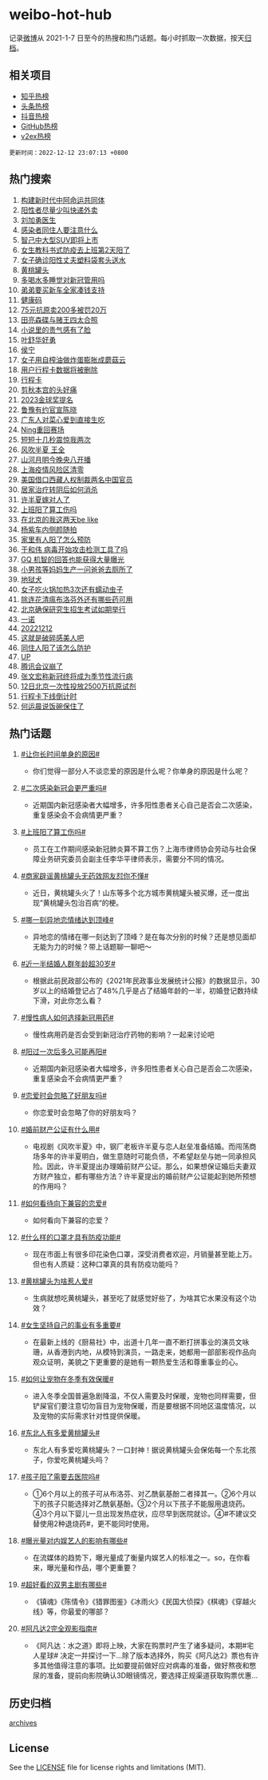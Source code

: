 # weibo-hot-hub

记录[微博](https://www.weibo.com)从 2021-1-7 日至今的热搜和热门话题。每小时抓取一次数据，按天[归档](archives)。

## 相关项目

- [知乎热榜](https://github.com/lonnyzhang423/zhihu-hot-hub)
- [头条热榜](https://github.com/lonnyzhang423/toutiao-hot-hub)
- [抖音热榜](https://github.com/lonnyzhang423/douyin-hot-hub)
- [GitHub热榜](https://github.com/lonnyzhang423/github-hot-hub)
- [v2ex热榜](https://github.com/lonnyzhang423/v2ex-hot-hub)


`更新时间：2022-12-12 23:07:13 +0800`

## 热门搜索

1. [构建新时代中阿命运共同体](https://m.weibo.cn/search?containerid=100103type%3D1%26t%3D10%26q%3D%23%E6%9E%84%E5%BB%BA%E6%96%B0%E6%97%B6%E4%BB%A3%E4%B8%AD%E9%98%BF%E5%91%BD%E8%BF%90%E5%85%B1%E5%90%8C%E4%BD%93%23&stream_entry_id=51&isnewpage=1&extparam=seat%3D1%26cate%3D10103%26pos%3D0%26dgr%3D0%26filter_type%3Drealtimehot%26c_type%3D51%26display_time%3D1670857631%26pre_seqid%3D16708576315100608105&luicode=10000011&lfid=106003type%253D25%2526t%253D3%2526disable_hot%253D1%2526filter_type%253Drealtimehot)
1. [阳性者尽量少叫快递外卖](https://m.weibo.cn/search?containerid=100103type%3D1%26t%3D10%26q%3D%23%E9%98%B3%E6%80%A7%E8%80%85%E5%B0%BD%E9%87%8F%E5%B0%91%E5%8F%AB%E5%BF%AB%E9%80%92%E5%A4%96%E5%8D%96%23&stream_entry_id=31&isnewpage=1&extparam=seat%3D1%26cate%3D5001%26dgr%3D0%26lcate%3D5001%26q%3D%2523%25E9%2598%25B3%25E6%2580%25A7%25E8%2580%2585%25E5%25B0%25BD%25E9%2587%258F%25E5%25B0%2591%25E5%258F%25AB%25E5%25BF%25AB%25E9%2580%2592%25E5%25A4%2596%25E5%258D%2596%2523%26realpos%3D1%26flag%3D1%26pos%3D0%26band_rank%3D1%26filter_type%3Drealtimehot%26c_type%3D31%26display_time%3D1670857631%26pre_seqid%3D16708576315100608105&luicode=10000011&lfid=106003type%253D25%2526t%253D3%2526disable_hot%253D1%2526filter_type%253Drealtimehot)
1. [刘加勇医生](https://m.weibo.cn/search?containerid=100103type%3D1%26t%3D10%26q%3D%23%E5%88%98%E5%8A%A0%E5%8B%87%E5%8C%BB%E7%94%9F%23&stream_entry_id=31&isnewpage=1&extparam=seat%3D1%26cate%3D5001%26dgr%3D0%26lcate%3D5001%26q%3D%2523%25E5%2588%2598%25E5%258A%25A0%25E5%258B%2587%25E5%258C%25BB%25E7%2594%259F%2523%26realpos%3D2%26flag%3D2%26pos%3D1%26band_rank%3D2%26filter_type%3Drealtimehot%26c_type%3D31%26display_time%3D1670857631%26pre_seqid%3D16708576315100608105&luicode=10000011&lfid=106003type%253D25%2526t%253D3%2526disable_hot%253D1%2526filter_type%253Drealtimehot)
1. [感染者同住人要注意什么](https://m.weibo.cn/search?containerid=100103type%3D1%26t%3D10%26q%3D%23%E6%84%9F%E6%9F%93%E8%80%85%E5%90%8C%E4%BD%8F%E4%BA%BA%E8%A6%81%E6%B3%A8%E6%84%8F%E4%BB%80%E4%B9%88%23&stream_entry_id=31&isnewpage=1&extparam=seat%3D1%26cate%3D5001%26dgr%3D0%26lcate%3D5001%26q%3D%2523%25E6%2584%259F%25E6%259F%2593%25E8%2580%2585%25E5%2590%258C%25E4%25BD%258F%25E4%25BA%25BA%25E8%25A6%2581%25E6%25B3%25A8%25E6%2584%258F%25E4%25BB%2580%25E4%25B9%2588%2523%26realpos%3D3%26flag%3D0%26pos%3D2%26band_rank%3D3%26filter_type%3Drealtimehot%26c_type%3D31%26display_time%3D1670857631%26pre_seqid%3D16708576315100608105&luicode=10000011&lfid=106003type%253D25%2526t%253D3%2526disable_hot%253D1%2526filter_type%253Drealtimehot)
1. [智己中大型SUV即将上市](https://m.weibo.cn/search?containerid=100103type%3D1%26t%3D10%26q%3D%23%E6%99%BA%E5%B7%B1%E4%B8%AD%E5%A4%A7%E5%9E%8BSUV%E5%8D%B3%E5%B0%86%E4%B8%8A%E5%B8%82%23&stream_entry_id=31&isnewpage=1&extparam=seat%3D1%26adid%3D174589%26cate%3D5001%26dgr%3D0%26lcate%3D5001%26topic_ad%3D1%26q%3D%2523%25E6%2599%25BA%25E5%25B7%25B1%25E4%25B8%25AD%25E5%25A4%25A7%25E5%259E%258BSUV%25E5%258D%25B3%25E5%25B0%2586%25E4%25B8%258A%25E5%25B8%2582%2523%26pos%3D3%26band_rank%3D4%26filter_type%3Drealtimehot%26c_type%3D31%26display_time%3D1670857631%26pre_seqid%3D16708576315100608105&luicode=10000011&lfid=106003type%253D25%2526t%253D3%2526disable_hot%253D1%2526filter_type%253Drealtimehot)
1. [女生教科书式防疫去上班第2天阳了](https://m.weibo.cn/search?containerid=100103type%3D1%26t%3D10%26q%3D%23%E5%A5%B3%E7%94%9F%E6%95%99%E7%A7%91%E4%B9%A6%E5%BC%8F%E9%98%B2%E7%96%AB%E5%8E%BB%E4%B8%8A%E7%8F%AD%E7%AC%AC2%E5%A4%A9%E9%98%B3%E4%BA%86%23&stream_entry_id=31&isnewpage=1&extparam=seat%3D1%26cate%3D5001%26dgr%3D0%26lcate%3D5001%26q%3D%2523%25E5%25A5%25B3%25E7%2594%259F%25E6%2595%2599%25E7%25A7%2591%25E4%25B9%25A6%25E5%25BC%258F%25E9%2598%25B2%25E7%2596%25AB%25E5%258E%25BB%25E4%25B8%258A%25E7%258F%25AD%25E7%25AC%25AC2%25E5%25A4%25A9%25E9%2598%25B3%25E4%25BA%2586%2523%26realpos%3D4%26flag%3D1%26pos%3D4%26band_rank%3D4%26filter_type%3Drealtimehot%26c_type%3D31%26display_time%3D1670857631%26pre_seqid%3D16708576315100608105&luicode=10000011&lfid=106003type%253D25%2526t%253D3%2526disable_hot%253D1%2526filter_type%253Drealtimehot)
1. [女子确诊阳性丈夫塑料袋套头送水](https://m.weibo.cn/search?containerid=100103type%3D1%26t%3D10%26q%3D%23%E5%A5%B3%E5%AD%90%E7%A1%AE%E8%AF%8A%E9%98%B3%E6%80%A7%E4%B8%88%E5%A4%AB%E5%A1%91%E6%96%99%E8%A2%8B%E5%A5%97%E5%A4%B4%E9%80%81%E6%B0%B4%23&stream_entry_id=31&isnewpage=1&extparam=seat%3D1%26cate%3D5001%26dgr%3D0%26lcate%3D5001%26q%3D%2523%25E5%25A5%25B3%25E5%25AD%2590%25E7%25A1%25AE%25E8%25AF%258A%25E9%2598%25B3%25E6%2580%25A7%25E4%25B8%2588%25E5%25A4%25AB%25E5%25A1%2591%25E6%2596%2599%25E8%25A2%258B%25E5%25A5%2597%25E5%25A4%25B4%25E9%2580%2581%25E6%25B0%25B4%2523%26realpos%3D5%26flag%3D2%26pos%3D5%26band_rank%3D5%26filter_type%3Drealtimehot%26c_type%3D31%26display_time%3D1670857631%26pre_seqid%3D16708576315100608105&luicode=10000011&lfid=106003type%253D25%2526t%253D3%2526disable_hot%253D1%2526filter_type%253Drealtimehot)
1. [黄桃罐头](https://m.weibo.cn/search?containerid=100103type%3D1%26t%3D10%26q%3D%E9%BB%84%E6%A1%83%E7%BD%90%E5%A4%B4&stream_entry_id=31&isnewpage=1&extparam=seat%3D1%26cate%3D5001%26dgr%3D0%26lcate%3D5001%26q%3D%25E9%25BB%2584%25E6%25A1%2583%25E7%25BD%2590%25E5%25A4%25B4%26realpos%3D6%26flag%3D16%26pos%3D6%26band_rank%3D6%26filter_type%3Drealtimehot%26c_type%3D31%26display_time%3D1670857631%26pre_seqid%3D16708576315100608105&luicode=10000011&lfid=106003type%253D25%2526t%253D3%2526disable_hot%253D1%2526filter_type%253Drealtimehot)
1. [多喝水多睡觉对新冠管用吗](https://m.weibo.cn/search?containerid=100103type%3D1%26t%3D10%26q%3D%23%E5%A4%9A%E5%96%9D%E6%B0%B4%E5%A4%9A%E7%9D%A1%E8%A7%89%E5%AF%B9%E6%96%B0%E5%86%A0%E7%AE%A1%E7%94%A8%E5%90%97%23&stream_entry_id=31&isnewpage=1&extparam=seat%3D1%26cate%3D5001%26dgr%3D0%26lcate%3D5001%26q%3D%2523%25E5%25A4%259A%25E5%2596%259D%25E6%25B0%25B4%25E5%25A4%259A%25E7%259D%25A1%25E8%25A7%2589%25E5%25AF%25B9%25E6%2596%25B0%25E5%2586%25A0%25E7%25AE%25A1%25E7%2594%25A8%25E5%2590%2597%2523%26realpos%3D7%26flag%3D0%26pos%3D7%26band_rank%3D7%26filter_type%3Drealtimehot%26c_type%3D31%26display_time%3D1670857631%26pre_seqid%3D16708576315100608105&luicode=10000011&lfid=106003type%253D25%2526t%253D3%2526disable_hot%253D1%2526filter_type%253Drealtimehot)
1. [弟弟要买新车全家凑钱支持](https://m.weibo.cn/search?containerid=100103type%3D1%26t%3D10%26q%3D%23%E5%BC%9F%E5%BC%9F%E8%A6%81%E4%B9%B0%E6%96%B0%E8%BD%A6%E5%85%A8%E5%AE%B6%E5%87%91%E9%92%B1%E6%94%AF%E6%8C%81%23&stream_entry_id=31&isnewpage=1&extparam=seat%3D1%26cate%3D5001%26dgr%3D0%26lcate%3D5001%26q%3D%2523%25E5%25BC%259F%25E5%25BC%259F%25E8%25A6%2581%25E4%25B9%25B0%25E6%2596%25B0%25E8%25BD%25A6%25E5%2585%25A8%25E5%25AE%25B6%25E5%2587%2591%25E9%2592%25B1%25E6%2594%25AF%25E6%258C%2581%2523%26realpos%3D8%26flag%3D1%26pos%3D8%26band_rank%3D8%26filter_type%3Drealtimehot%26c_type%3D31%26display_time%3D1670857631%26pre_seqid%3D16708576315100608105&luicode=10000011&lfid=106003type%253D25%2526t%253D3%2526disable_hot%253D1%2526filter_type%253Drealtimehot)
1. [健康码](https://m.weibo.cn/search?containerid=100103type%3D1%26t%3D10%26q%3D%E5%81%A5%E5%BA%B7%E7%A0%81&stream_entry_id=31&isnewpage=1&extparam=seat%3D1%26cate%3D5001%26dgr%3D0%26lcate%3D5001%26q%3D%25E5%2581%25A5%25E5%25BA%25B7%25E7%25A0%2581%26realpos%3D9%26flag%3D0%26pos%3D9%26band_rank%3D9%26filter_type%3Drealtimehot%26c_type%3D31%26display_time%3D1670857631%26pre_seqid%3D16708576315100608105&luicode=10000011&lfid=106003type%253D25%2526t%253D3%2526disable_hot%253D1%2526filter_type%253Drealtimehot)
1. [75元抗原卖200多被罚20万](https://m.weibo.cn/search?containerid=100103type%3D1%26t%3D10%26q%3D%2375%E5%85%83%E6%8A%97%E5%8E%9F%E5%8D%96200%E5%A4%9A%E8%A2%AB%E7%BD%9A20%E4%B8%87%23&stream_entry_id=31&isnewpage=1&extparam=seat%3D1%26cate%3D5001%26dgr%3D0%26lcate%3D5001%26q%3D%252375%25E5%2585%2583%25E6%258A%2597%25E5%258E%259F%25E5%258D%2596200%25E5%25A4%259A%25E8%25A2%25AB%25E7%25BD%259A20%25E4%25B8%2587%2523%26realpos%3D10%26flag%3D0%26pos%3D10%26band_rank%3D10%26filter_type%3Drealtimehot%26c_type%3D31%26display_time%3D1670857631%26pre_seqid%3D16708576315100608105&luicode=10000011&lfid=106003type%253D25%2526t%253D3%2526disable_hot%253D1%2526filter_type%253Drealtimehot)
1. [田亮森碟与赌王四太合照](https://m.weibo.cn/search?containerid=100103type%3D1%26t%3D10%26q%3D%23%E7%94%B0%E4%BA%AE%E6%A3%AE%E7%A2%9F%E4%B8%8E%E8%B5%8C%E7%8E%8B%E5%9B%9B%E5%A4%AA%E5%90%88%E7%85%A7%23&stream_entry_id=31&isnewpage=1&extparam=seat%3D1%26cate%3D5001%26dgr%3D0%26lcate%3D5001%26q%3D%2523%25E7%2594%25B0%25E4%25BA%25AE%25E6%25A3%25AE%25E7%25A2%259F%25E4%25B8%258E%25E8%25B5%258C%25E7%258E%258B%25E5%259B%259B%25E5%25A4%25AA%25E5%2590%2588%25E7%2585%25A7%2523%26realpos%3D11%26flag%3D2%26pos%3D11%26band_rank%3D11%26filter_type%3Drealtimehot%26c_type%3D31%26display_time%3D1670857631%26pre_seqid%3D16708576315100608105&luicode=10000011&lfid=106003type%253D25%2526t%253D3%2526disable_hot%253D1%2526filter_type%253Drealtimehot)
1. [小说里的贵气感有了脸](https://m.weibo.cn/search?containerid=100103type%3D1%26t%3D10%26q%3D%23%E5%B0%8F%E8%AF%B4%E9%87%8C%E7%9A%84%E8%B4%B5%E6%B0%94%E6%84%9F%E6%9C%89%E4%BA%86%E8%84%B8%23&stream_entry_id=31&isnewpage=1&extparam=seat%3D1%26cate%3D5001%26dgr%3D0%26lcate%3D5001%26q%3D%2523%25E5%25B0%258F%25E8%25AF%25B4%25E9%2587%258C%25E7%259A%2584%25E8%25B4%25B5%25E6%25B0%2594%25E6%2584%259F%25E6%259C%2589%25E4%25BA%2586%25E8%2584%25B8%2523%26realpos%3D12%26flag%3D0%26pos%3D12%26band_rank%3D12%26filter_type%3Drealtimehot%26c_type%3D31%26display_time%3D1670857631%26pre_seqid%3D16708576315100608105&luicode=10000011&lfid=106003type%253D25%2526t%253D3%2526disable_hot%253D1%2526filter_type%253Drealtimehot)
1. [叶舒华好勇](https://m.weibo.cn/search?containerid=100103type%3D1%26t%3D10%26q%3D%23%E5%8F%B6%E8%88%92%E5%8D%8E%E5%A5%BD%E5%8B%87%23&stream_entry_id=31&isnewpage=1&extparam=seat%3D1%26cate%3D5001%26dgr%3D0%26lcate%3D5001%26q%3D%2523%25E5%258F%25B6%25E8%2588%2592%25E5%258D%258E%25E5%25A5%25BD%25E5%258B%2587%2523%26realpos%3D13%26flag%3D0%26pos%3D13%26band_rank%3D13%26filter_type%3Drealtimehot%26c_type%3D31%26display_time%3D1670857631%26pre_seqid%3D16708576315100608105&luicode=10000011&lfid=106003type%253D25%2526t%253D3%2526disable_hot%253D1%2526filter_type%253Drealtimehot)
1. [侯宁](https://m.weibo.cn/search?containerid=100103type%3D1%26t%3D10%26q%3D%E4%BE%AF%E5%AE%81&stream_entry_id=31&isnewpage=1&extparam=seat%3D1%26cate%3D5001%26dgr%3D0%26lcate%3D5001%26q%3D%25E4%25BE%25AF%25E5%25AE%2581%26realpos%3D14%26flag%3D0%26pos%3D14%26band_rank%3D14%26filter_type%3Drealtimehot%26c_type%3D31%26display_time%3D1670857631%26pre_seqid%3D16708576315100608105&luicode=10000011&lfid=106003type%253D25%2526t%253D3%2526disable_hot%253D1%2526filter_type%253Drealtimehot)
1. [女子用自榨油做炸蛋膨胀成蘑菇云](https://m.weibo.cn/search?containerid=100103type%3D1%26t%3D10%26q%3D%23%E5%A5%B3%E5%AD%90%E7%94%A8%E8%87%AA%E6%A6%A8%E6%B2%B9%E5%81%9A%E7%82%B8%E8%9B%8B%E8%86%A8%E8%83%80%E6%88%90%E8%98%91%E8%8F%87%E4%BA%91%23&stream_entry_id=31&isnewpage=1&extparam=seat%3D1%26cate%3D5001%26dgr%3D0%26lcate%3D5001%26q%3D%2523%25E5%25A5%25B3%25E5%25AD%2590%25E7%2594%25A8%25E8%2587%25AA%25E6%25A6%25A8%25E6%25B2%25B9%25E5%2581%259A%25E7%2582%25B8%25E8%259B%258B%25E8%2586%25A8%25E8%2583%2580%25E6%2588%2590%25E8%2598%2591%25E8%258F%2587%25E4%25BA%2591%2523%26realpos%3D15%26flag%3D1%26pos%3D15%26band_rank%3D15%26filter_type%3Drealtimehot%26c_type%3D31%26display_time%3D1670857631%26pre_seqid%3D16708576315100608105&luicode=10000011&lfid=106003type%253D25%2526t%253D3%2526disable_hot%253D1%2526filter_type%253Drealtimehot)
1. [用户行程卡数据将被删除](https://m.weibo.cn/search?containerid=100103type%3D1%26t%3D10%26q%3D%23%E7%94%A8%E6%88%B7%E8%A1%8C%E7%A8%8B%E5%8D%A1%E6%95%B0%E6%8D%AE%E5%B0%86%E8%A2%AB%E5%88%A0%E9%99%A4%23&stream_entry_id=31&isnewpage=1&extparam=seat%3D1%26cate%3D5001%26dgr%3D0%26lcate%3D5001%26q%3D%2523%25E7%2594%25A8%25E6%2588%25B7%25E8%25A1%258C%25E7%25A8%258B%25E5%258D%25A1%25E6%2595%25B0%25E6%258D%25AE%25E5%25B0%2586%25E8%25A2%25AB%25E5%2588%25A0%25E9%2599%25A4%2523%26realpos%3D16%26flag%3D1%26pos%3D16%26band_rank%3D16%26filter_type%3Drealtimehot%26c_type%3D31%26display_time%3D1670857631%26pre_seqid%3D16708576315100608105&luicode=10000011&lfid=106003type%253D25%2526t%253D3%2526disable_hot%253D1%2526filter_type%253Drealtimehot)
1. [行程卡](https://m.weibo.cn/search?containerid=100103type%3D1%26t%3D10%26q%3D%23%E8%A1%8C%E7%A8%8B%E5%8D%A1%23&stream_entry_id=31&isnewpage=1&extparam=seat%3D1%26cate%3D5001%26dgr%3D0%26lcate%3D5001%26q%3D%2523%25E8%25A1%258C%25E7%25A8%258B%25E5%258D%25A1%2523%26realpos%3D17%26flag%3D1%26pos%3D17%26band_rank%3D17%26filter_type%3Drealtimehot%26c_type%3D31%26display_time%3D1670857631%26pre_seqid%3D16708576315100608105&luicode=10000011&lfid=106003type%253D25%2526t%253D3%2526disable_hot%253D1%2526filter_type%253Drealtimehot)
1. [剪秋本宫的头好痛](https://m.weibo.cn/search?containerid=100103type%3D1%26t%3D10%26q%3D%E5%89%AA%E7%A7%8B%E6%9C%AC%E5%AE%AB%E7%9A%84%E5%A4%B4%E5%A5%BD%E7%97%9B&stream_entry_id=31&isnewpage=1&extparam=seat%3D1%26cate%3D5001%26dgr%3D0%26lcate%3D5001%26q%3D%25E5%2589%25AA%25E7%25A7%258B%25E6%259C%25AC%25E5%25AE%25AB%25E7%259A%2584%25E5%25A4%25B4%25E5%25A5%25BD%25E7%2597%259B%26realpos%3D18%26flag%3D0%26pos%3D18%26band_rank%3D18%26filter_type%3Drealtimehot%26c_type%3D31%26display_time%3D1670857631%26pre_seqid%3D16708576315100608105&luicode=10000011&lfid=106003type%253D25%2526t%253D3%2526disable_hot%253D1%2526filter_type%253Drealtimehot)
1. [2023金球奖提名](https://m.weibo.cn/search?containerid=100103type%3D1%26t%3D10%26q%3D%232023%E9%87%91%E7%90%83%E5%A5%96%E6%8F%90%E5%90%8D%23&stream_entry_id=31&isnewpage=1&extparam=seat%3D1%26cate%3D5001%26dgr%3D0%26lcate%3D5001%26q%3D%25232023%25E9%2587%2591%25E7%2590%2583%25E5%25A5%2596%25E6%258F%2590%25E5%2590%258D%2523%26realpos%3D19%26flag%3D1%26pos%3D19%26band_rank%3D19%26filter_type%3Drealtimehot%26c_type%3D31%26display_time%3D1670857631%26pre_seqid%3D16708576315100608105&luicode=10000011&lfid=106003type%253D25%2526t%253D3%2526disable_hot%253D1%2526filter_type%253Drealtimehot)
1. [鲁豫有约官宣陈晓](https://m.weibo.cn/search?containerid=100103type%3D1%26t%3D10%26q%3D%23%E9%B2%81%E8%B1%AB%E6%9C%89%E7%BA%A6%E5%AE%98%E5%AE%A3%E9%99%88%E6%99%93%23&stream_entry_id=31&isnewpage=1&extparam=seat%3D1%26cate%3D5001%26dgr%3D0%26lcate%3D5001%26q%3D%2523%25E9%25B2%2581%25E8%25B1%25AB%25E6%259C%2589%25E7%25BA%25A6%25E5%25AE%2598%25E5%25AE%25A3%25E9%2599%2588%25E6%2599%2593%2523%26realpos%3D20%26flag%3D1%26pos%3D20%26band_rank%3D20%26filter_type%3Drealtimehot%26c_type%3D31%26display_time%3D1670857631%26pre_seqid%3D16708576315100608105&luicode=10000011&lfid=106003type%253D25%2526t%253D3%2526disable_hot%253D1%2526filter_type%253Drealtimehot)
1. [广东人对菜心爱到直接生吃](https://m.weibo.cn/search?containerid=100103type%3D1%26t%3D10%26q%3D%23%E5%B9%BF%E4%B8%9C%E4%BA%BA%E5%AF%B9%E8%8F%9C%E5%BF%83%E7%88%B1%E5%88%B0%E7%9B%B4%E6%8E%A5%E7%94%9F%E5%90%83%23&stream_entry_id=31&isnewpage=1&extparam=seat%3D1%26cate%3D5001%26dgr%3D0%26lcate%3D5001%26q%3D%2523%25E5%25B9%25BF%25E4%25B8%259C%25E4%25BA%25BA%25E5%25AF%25B9%25E8%258F%259C%25E5%25BF%2583%25E7%2588%25B1%25E5%2588%25B0%25E7%259B%25B4%25E6%258E%25A5%25E7%2594%259F%25E5%2590%2583%2523%26realpos%3D21%26flag%3D1%26pos%3D21%26band_rank%3D21%26filter_type%3Drealtimehot%26c_type%3D31%26display_time%3D1670857631%26pre_seqid%3D16708576315100608105&luicode=10000011&lfid=106003type%253D25%2526t%253D3%2526disable_hot%253D1%2526filter_type%253Drealtimehot)
1. [Ning重回赛场](https://m.weibo.cn/search?containerid=100103type%3D1%26t%3D10%26q%3D%23Ning%E9%87%8D%E5%9B%9E%E8%B5%9B%E5%9C%BA%23&stream_entry_id=31&isnewpage=1&extparam=seat%3D1%26cate%3D5001%26dgr%3D0%26lcate%3D5001%26q%3D%2523Ning%25E9%2587%258D%25E5%259B%259E%25E8%25B5%259B%25E5%259C%25BA%2523%26realpos%3D22%26flag%3D0%26pos%3D22%26band_rank%3D22%26filter_type%3Drealtimehot%26c_type%3D31%26display_time%3D1670857631%26pre_seqid%3D16708576315100608105&luicode=10000011&lfid=106003type%253D25%2526t%253D3%2526disable_hot%253D1%2526filter_type%253Drealtimehot)
1. [短短十几秒震惊我两次](https://m.weibo.cn/search?containerid=100103type%3D1%26t%3D10%26q%3D%23%E7%9F%AD%E7%9F%AD%E5%8D%81%E5%87%A0%E7%A7%92%E9%9C%87%E6%83%8A%E6%88%91%E4%B8%A4%E6%AC%A1%23&stream_entry_id=31&isnewpage=1&extparam=seat%3D1%26cate%3D5001%26dgr%3D0%26lcate%3D5001%26q%3D%2523%25E7%259F%25AD%25E7%259F%25AD%25E5%258D%2581%25E5%2587%25A0%25E7%25A7%2592%25E9%259C%2587%25E6%2583%258A%25E6%2588%2591%25E4%25B8%25A4%25E6%25AC%25A1%2523%26realpos%3D23%26flag%3D1%26pos%3D23%26band_rank%3D23%26filter_type%3Drealtimehot%26c_type%3D31%26display_time%3D1670857631%26pre_seqid%3D16708576315100608105&luicode=10000011&lfid=106003type%253D25%2526t%253D3%2526disable_hot%253D1%2526filter_type%253Drealtimehot)
1. [风吹半夏 王全](https://m.weibo.cn/search?containerid=100103type%3D1%26t%3D10%26q%3D%E9%A3%8E%E5%90%B9%E5%8D%8A%E5%A4%8F+%E7%8E%8B%E5%85%A8&stream_entry_id=31&isnewpage=1&extparam=seat%3D1%26cate%3D5001%26dgr%3D0%26lcate%3D5001%26q%3D%25E9%25A3%258E%25E5%2590%25B9%25E5%258D%258A%25E5%25A4%258F%2520%25E7%258E%258B%25E5%2585%25A8%26realpos%3D24%26flag%3D1%26pos%3D24%26band_rank%3D24%26filter_type%3Drealtimehot%26c_type%3D31%26display_time%3D1670857631%26pre_seqid%3D16708576315100608105&luicode=10000011&lfid=106003type%253D25%2526t%253D3%2526disable_hot%253D1%2526filter_type%253Drealtimehot)
1. [山河月明今晚央八开播](https://m.weibo.cn/search?containerid=100103type%3D1%26t%3D10%26q%3D%23%E5%B1%B1%E6%B2%B3%E6%9C%88%E6%98%8E%E4%BB%8A%E6%99%9A%E5%A4%AE%E5%85%AB%E5%BC%80%E6%92%AD%23&stream_entry_id=31&isnewpage=1&extparam=seat%3D1%26cate%3D5001%26dgr%3D0%26lcate%3D5001%26q%3D%2523%25E5%25B1%25B1%25E6%25B2%25B3%25E6%259C%2588%25E6%2598%258E%25E4%25BB%258A%25E6%2599%259A%25E5%25A4%25AE%25E5%2585%25AB%25E5%25BC%2580%25E6%2592%25AD%2523%26realpos%3D25%26flag%3D1%26pos%3D25%26band_rank%3D25%26filter_type%3Drealtimehot%26c_type%3D31%26display_time%3D1670857631%26pre_seqid%3D16708576315100608105&luicode=10000011&lfid=106003type%253D25%2526t%253D3%2526disable_hot%253D1%2526filter_type%253Drealtimehot)
1. [上海疫情风险区清零](https://m.weibo.cn/search?containerid=100103type%3D1%26t%3D10%26q%3D%23%E4%B8%8A%E6%B5%B7%E7%96%AB%E6%83%85%E9%A3%8E%E9%99%A9%E5%8C%BA%E6%B8%85%E9%9B%B6%23&stream_entry_id=31&isnewpage=1&extparam=seat%3D1%26cate%3D5001%26dgr%3D0%26lcate%3D5001%26q%3D%2523%25E4%25B8%258A%25E6%25B5%25B7%25E7%2596%25AB%25E6%2583%2585%25E9%25A3%258E%25E9%2599%25A9%25E5%258C%25BA%25E6%25B8%2585%25E9%259B%25B6%2523%26realpos%3D26%26flag%3D0%26pos%3D26%26band_rank%3D26%26filter_type%3Drealtimehot%26c_type%3D31%26display_time%3D1670857631%26pre_seqid%3D16708576315100608105&luicode=10000011&lfid=106003type%253D25%2526t%253D3%2526disable_hot%253D1%2526filter_type%253Drealtimehot)
1. [美国借口西藏人权制裁两名中国官员](https://m.weibo.cn/search?containerid=100103type%3D1%26t%3D10%26q%3D%23%E7%BE%8E%E5%9B%BD%E5%80%9F%E5%8F%A3%E8%A5%BF%E8%97%8F%E4%BA%BA%E6%9D%83%E5%88%B6%E8%A3%81%E4%B8%A4%E5%90%8D%E4%B8%AD%E5%9B%BD%E5%AE%98%E5%91%98%23&stream_entry_id=31&isnewpage=1&extparam=seat%3D1%26cate%3D5001%26dgr%3D0%26lcate%3D5001%26q%3D%2523%25E7%25BE%258E%25E5%259B%25BD%25E5%2580%259F%25E5%258F%25A3%25E8%25A5%25BF%25E8%2597%258F%25E4%25BA%25BA%25E6%259D%2583%25E5%2588%25B6%25E8%25A3%2581%25E4%25B8%25A4%25E5%2590%258D%25E4%25B8%25AD%25E5%259B%25BD%25E5%25AE%2598%25E5%2591%2598%2523%26realpos%3D27%26flag%3D0%26pos%3D27%26band_rank%3D27%26filter_type%3Drealtimehot%26c_type%3D31%26display_time%3D1670857631%26pre_seqid%3D16708576315100608105&luicode=10000011&lfid=106003type%253D25%2526t%253D3%2526disable_hot%253D1%2526filter_type%253Drealtimehot)
1. [居家治疗转阴后如何消杀](https://m.weibo.cn/search?containerid=100103type%3D1%26t%3D10%26q%3D%23%E5%B1%85%E5%AE%B6%E6%B2%BB%E7%96%97%E8%BD%AC%E9%98%B4%E5%90%8E%E5%A6%82%E4%BD%95%E6%B6%88%E6%9D%80%23&stream_entry_id=31&isnewpage=1&extparam=seat%3D1%26cate%3D5001%26dgr%3D0%26lcate%3D5001%26q%3D%2523%25E5%25B1%2585%25E5%25AE%25B6%25E6%25B2%25BB%25E7%2596%2597%25E8%25BD%25AC%25E9%2598%25B4%25E5%2590%258E%25E5%25A6%2582%25E4%25BD%2595%25E6%25B6%2588%25E6%259D%2580%2523%26realpos%3D28%26flag%3D0%26pos%3D28%26band_rank%3D28%26filter_type%3Drealtimehot%26c_type%3D31%26display_time%3D1670857631%26pre_seqid%3D16708576315100608105&luicode=10000011&lfid=106003type%253D25%2526t%253D3%2526disable_hot%253D1%2526filter_type%253Drealtimehot)
1. [许半夏嫁对人了](https://m.weibo.cn/search?containerid=100103type%3D1%26t%3D10%26q%3D%23%E8%AE%B8%E5%8D%8A%E5%A4%8F%E5%AB%81%E5%AF%B9%E4%BA%BA%E4%BA%86%23&stream_entry_id=31&isnewpage=1&extparam=seat%3D1%26cate%3D5001%26dgr%3D0%26lcate%3D5001%26q%3D%2523%25E8%25AE%25B8%25E5%258D%258A%25E5%25A4%258F%25E5%25AB%2581%25E5%25AF%25B9%25E4%25BA%25BA%25E4%25BA%2586%2523%26realpos%3D29%26flag%3D0%26pos%3D29%26band_rank%3D29%26filter_type%3Drealtimehot%26c_type%3D31%26display_time%3D1670857631%26pre_seqid%3D16708576315100608105&luicode=10000011&lfid=106003type%253D25%2526t%253D3%2526disable_hot%253D1%2526filter_type%253Drealtimehot)
1. [上班阳了算工伤吗](https://m.weibo.cn/search?containerid=100103type%3D1%26t%3D10%26q%3D%23%E4%B8%8A%E7%8F%AD%E9%98%B3%E4%BA%86%E7%AE%97%E5%B7%A5%E4%BC%A4%E5%90%97%23&stream_entry_id=31&isnewpage=1&extparam=seat%3D1%26cate%3D5001%26dgr%3D0%26lcate%3D5001%26q%3D%2523%25E4%25B8%258A%25E7%258F%25AD%25E9%2598%25B3%25E4%25BA%2586%25E7%25AE%2597%25E5%25B7%25A5%25E4%25BC%25A4%25E5%2590%2597%2523%26realpos%3D30%26flag%3D0%26pos%3D30%26band_rank%3D30%26filter_type%3Drealtimehot%26c_type%3D31%26display_time%3D1670857631%26pre_seqid%3D16708576315100608105&luicode=10000011&lfid=106003type%253D25%2526t%253D3%2526disable_hot%253D1%2526filter_type%253Drealtimehot)
1. [在北京的我这两天be like](https://m.weibo.cn/search?containerid=100103type%3D1%26t%3D10%26q%3D%E5%9C%A8%E5%8C%97%E4%BA%AC%E7%9A%84%E6%88%91%E8%BF%99%E4%B8%A4%E5%A4%A9be+like&stream_entry_id=31&isnewpage=1&extparam=seat%3D1%26cate%3D5001%26dgr%3D0%26lcate%3D5001%26q%3D%25E5%259C%25A8%25E5%258C%2597%25E4%25BA%25AC%25E7%259A%2584%25E6%2588%2591%25E8%25BF%2599%25E4%25B8%25A4%25E5%25A4%25A9be%2520like%26realpos%3D31%26flag%3D1%26pos%3D31%26band_rank%3D31%26filter_type%3Drealtimehot%26c_type%3D31%26display_time%3D1670857631%26pre_seqid%3D16708576315100608105&luicode=10000011&lfid=106003type%253D25%2526t%253D3%2526disable_hot%253D1%2526filter_type%253Drealtimehot)
1. [杨紫车内侧颜随拍](https://m.weibo.cn/search?containerid=100103type%3D1%26t%3D10%26q%3D%23%E6%9D%A8%E7%B4%AB%E8%BD%A6%E5%86%85%E4%BE%A7%E9%A2%9C%E9%9A%8F%E6%8B%8D%23&stream_entry_id=31&isnewpage=1&extparam=seat%3D1%26cate%3D5001%26dgr%3D0%26lcate%3D5001%26q%3D%2523%25E6%259D%25A8%25E7%25B4%25AB%25E8%25BD%25A6%25E5%2586%2585%25E4%25BE%25A7%25E9%25A2%259C%25E9%259A%258F%25E6%258B%258D%2523%26realpos%3D32%26flag%3D0%26pos%3D32%26band_rank%3D32%26filter_type%3Drealtimehot%26c_type%3D31%26display_time%3D1670857631%26pre_seqid%3D16708576315100608105&luicode=10000011&lfid=106003type%253D25%2526t%253D3%2526disable_hot%253D1%2526filter_type%253Drealtimehot)
1. [家里有人阳了怎么预防](https://m.weibo.cn/search?containerid=100103type%3D1%26t%3D10%26q%3D%23%E5%AE%B6%E9%87%8C%E6%9C%89%E4%BA%BA%E9%98%B3%E4%BA%86%E6%80%8E%E4%B9%88%E9%A2%84%E9%98%B2%23&stream_entry_id=31&isnewpage=1&extparam=seat%3D1%26cate%3D5001%26dgr%3D0%26lcate%3D5001%26q%3D%2523%25E5%25AE%25B6%25E9%2587%258C%25E6%259C%2589%25E4%25BA%25BA%25E9%2598%25B3%25E4%25BA%2586%25E6%2580%258E%25E4%25B9%2588%25E9%25A2%2584%25E9%2598%25B2%2523%26realpos%3D33%26flag%3D0%26pos%3D33%26band_rank%3D33%26filter_type%3Drealtimehot%26c_type%3D31%26display_time%3D1670857631%26pre_seqid%3D16708576315100608105&luicode=10000011&lfid=106003type%253D25%2526t%253D3%2526disable_hot%253D1%2526filter_type%253Drealtimehot)
1. [于和伟 病毒开始攻击检测工具了吗](https://m.weibo.cn/search?containerid=100103type%3D1%26t%3D10%26q%3D%E4%BA%8E%E5%92%8C%E4%BC%9F+%E7%97%85%E6%AF%92%E5%BC%80%E5%A7%8B%E6%94%BB%E5%87%BB%E6%A3%80%E6%B5%8B%E5%B7%A5%E5%85%B7%E4%BA%86%E5%90%97&stream_entry_id=31&isnewpage=1&extparam=seat%3D1%26cate%3D5001%26dgr%3D0%26lcate%3D5001%26q%3D%25E4%25BA%258E%25E5%2592%258C%25E4%25BC%259F%2520%25E7%2597%2585%25E6%25AF%2592%25E5%25BC%2580%25E5%25A7%258B%25E6%2594%25BB%25E5%2587%25BB%25E6%25A3%2580%25E6%25B5%258B%25E5%25B7%25A5%25E5%2585%25B7%25E4%25BA%2586%25E5%2590%2597%26realpos%3D34%26flag%3D0%26pos%3D34%26band_rank%3D34%26filter_type%3Drealtimehot%26c_type%3D31%26display_time%3D1670857631%26pre_seqid%3D16708576315100608105&luicode=10000011&lfid=106003type%253D25%2526t%253D3%2526disable_hot%253D1%2526filter_type%253Drealtimehot)
1. [GQ 机智的回答也能获得大量曝光](https://m.weibo.cn/search?containerid=100103type%3D1%26t%3D10%26q%3DGQ+%E6%9C%BA%E6%99%BA%E7%9A%84%E5%9B%9E%E7%AD%94%E4%B9%9F%E8%83%BD%E8%8E%B7%E5%BE%97%E5%A4%A7%E9%87%8F%E6%9B%9D%E5%85%89&stream_entry_id=31&isnewpage=1&extparam=seat%3D1%26cate%3D5001%26dgr%3D0%26lcate%3D5001%26q%3DGQ%2520%25E6%259C%25BA%25E6%2599%25BA%25E7%259A%2584%25E5%259B%259E%25E7%25AD%2594%25E4%25B9%259F%25E8%2583%25BD%25E8%258E%25B7%25E5%25BE%2597%25E5%25A4%25A7%25E9%2587%258F%25E6%259B%259D%25E5%2585%2589%26realpos%3D35%26flag%3D0%26pos%3D35%26band_rank%3D35%26filter_type%3Drealtimehot%26c_type%3D31%26display_time%3D1670857631%26pre_seqid%3D16708576315100608105&luicode=10000011&lfid=106003type%253D25%2526t%253D3%2526disable_hot%253D1%2526filter_type%253Drealtimehot)
1. [小男孩等妈妈生产一问爸爸去厕所了](https://m.weibo.cn/search?containerid=100103type%3D1%26t%3D10%26q%3D%23%E5%B0%8F%E7%94%B7%E5%AD%A9%E7%AD%89%E5%A6%88%E5%A6%88%E7%94%9F%E4%BA%A7%E4%B8%80%E9%97%AE%E7%88%B8%E7%88%B8%E5%8E%BB%E5%8E%95%E6%89%80%E4%BA%86%23&stream_entry_id=31&isnewpage=1&extparam=seat%3D1%26cate%3D5001%26dgr%3D0%26lcate%3D5001%26q%3D%2523%25E5%25B0%258F%25E7%2594%25B7%25E5%25AD%25A9%25E7%25AD%2589%25E5%25A6%2588%25E5%25A6%2588%25E7%2594%259F%25E4%25BA%25A7%25E4%25B8%2580%25E9%2597%25AE%25E7%2588%25B8%25E7%2588%25B8%25E5%258E%25BB%25E5%258E%2595%25E6%2589%2580%25E4%25BA%2586%2523%26realpos%3D36%26flag%3D0%26pos%3D36%26band_rank%3D36%26filter_type%3Drealtimehot%26c_type%3D31%26display_time%3D1670857631%26pre_seqid%3D16708576315100608105&luicode=10000011&lfid=106003type%253D25%2526t%253D3%2526disable_hot%253D1%2526filter_type%253Drealtimehot)
1. [地狱犬](https://m.weibo.cn/search?containerid=100103type%3D1%26t%3D10%26q%3D%23%E5%9C%B0%E7%8B%B1%E7%8A%AC%23&stream_entry_id=31&isnewpage=1&extparam=seat%3D1%26cate%3D5001%26dgr%3D0%26lcate%3D5001%26q%3D%2523%25E5%259C%25B0%25E7%258B%25B1%25E7%258A%25AC%2523%26realpos%3D37%26flag%3D0%26pos%3D37%26band_rank%3D37%26filter_type%3Drealtimehot%26c_type%3D31%26display_time%3D1670857631%26pre_seqid%3D16708576315100608105&luicode=10000011&lfid=106003type%253D25%2526t%253D3%2526disable_hot%253D1%2526filter_type%253Drealtimehot)
1. [女子吃火锅加热3次还有蠕动虫子](https://m.weibo.cn/search?containerid=100103type%3D1%26t%3D10%26q%3D%23%E5%A5%B3%E5%AD%90%E5%90%83%E7%81%AB%E9%94%85%E5%8A%A0%E7%83%AD3%E6%AC%A1%E8%BF%98%E6%9C%89%E8%A0%95%E5%8A%A8%E8%99%AB%E5%AD%90%23&stream_entry_id=31&isnewpage=1&extparam=seat%3D1%26cate%3D5001%26dgr%3D0%26lcate%3D5001%26q%3D%2523%25E5%25A5%25B3%25E5%25AD%2590%25E5%2590%2583%25E7%2581%25AB%25E9%2594%2585%25E5%258A%25A0%25E7%2583%25AD3%25E6%25AC%25A1%25E8%25BF%2598%25E6%259C%2589%25E8%25A0%2595%25E5%258A%25A8%25E8%2599%25AB%25E5%25AD%2590%2523%26realpos%3D38%26flag%3D1%26pos%3D38%26band_rank%3D38%26filter_type%3Drealtimehot%26c_type%3D31%26display_time%3D1670857631%26pre_seqid%3D16708576315100608105&luicode=10000011&lfid=106003type%253D25%2526t%253D3%2526disable_hot%253D1%2526filter_type%253Drealtimehot)
1. [除连花清瘟布洛芬外还有哪些药可用](https://m.weibo.cn/search?containerid=100103type%3D1%26t%3D10%26q%3D%23%E9%99%A4%E8%BF%9E%E8%8A%B1%E6%B8%85%E7%98%9F%E5%B8%83%E6%B4%9B%E8%8A%AC%E5%A4%96%E8%BF%98%E6%9C%89%E5%93%AA%E4%BA%9B%E8%8D%AF%E5%8F%AF%E7%94%A8%23&stream_entry_id=31&isnewpage=1&extparam=seat%3D1%26cate%3D5001%26dgr%3D0%26lcate%3D5001%26q%3D%2523%25E9%2599%25A4%25E8%25BF%259E%25E8%258A%25B1%25E6%25B8%2585%25E7%2598%259F%25E5%25B8%2583%25E6%25B4%259B%25E8%258A%25AC%25E5%25A4%2596%25E8%25BF%2598%25E6%259C%2589%25E5%2593%25AA%25E4%25BA%259B%25E8%258D%25AF%25E5%258F%25AF%25E7%2594%25A8%2523%26realpos%3D39%26flag%3D0%26pos%3D39%26band_rank%3D39%26filter_type%3Drealtimehot%26c_type%3D31%26display_time%3D1670857631%26pre_seqid%3D16708576315100608105&luicode=10000011&lfid=106003type%253D25%2526t%253D3%2526disable_hot%253D1%2526filter_type%253Drealtimehot)
1. [北京确保研究生招生考试如期举行](https://m.weibo.cn/search?containerid=100103type%3D1%26t%3D10%26q%3D%23%E5%8C%97%E4%BA%AC%E7%A1%AE%E4%BF%9D%E7%A0%94%E7%A9%B6%E7%94%9F%E6%8B%9B%E7%94%9F%E8%80%83%E8%AF%95%E5%A6%82%E6%9C%9F%E4%B8%BE%E8%A1%8C%23&stream_entry_id=31&isnewpage=1&extparam=seat%3D1%26cate%3D5001%26dgr%3D0%26lcate%3D5001%26q%3D%2523%25E5%258C%2597%25E4%25BA%25AC%25E7%25A1%25AE%25E4%25BF%259D%25E7%25A0%2594%25E7%25A9%25B6%25E7%2594%259F%25E6%258B%259B%25E7%2594%259F%25E8%2580%2583%25E8%25AF%2595%25E5%25A6%2582%25E6%259C%259F%25E4%25B8%25BE%25E8%25A1%258C%2523%26realpos%3D40%26flag%3D0%26pos%3D40%26band_rank%3D40%26filter_type%3Drealtimehot%26c_type%3D31%26display_time%3D1670857631%26pre_seqid%3D16708576315100608105&luicode=10000011&lfid=106003type%253D25%2526t%253D3%2526disable_hot%253D1%2526filter_type%253Drealtimehot)
1. [一诺](https://m.weibo.cn/search?containerid=100103type%3D1%26t%3D10%26q%3D%E4%B8%80%E8%AF%BA&stream_entry_id=31&isnewpage=1&extparam=seat%3D1%26cate%3D5001%26dgr%3D0%26lcate%3D5001%26q%3D%25E4%25B8%2580%25E8%25AF%25BA%26realpos%3D41%26flag%3D0%26pos%3D41%26band_rank%3D41%26filter_type%3Drealtimehot%26c_type%3D31%26display_time%3D1670857631%26pre_seqid%3D16708576315100608105&luicode=10000011&lfid=106003type%253D25%2526t%253D3%2526disable_hot%253D1%2526filter_type%253Drealtimehot)
1. [20221212](https://m.weibo.cn/search?containerid=100103type%3D1%26t%3D10%26q%3D20221212&stream_entry_id=31&isnewpage=1&extparam=seat%3D1%26cate%3D5001%26dgr%3D0%26lcate%3D5001%26q%3D20221212%26realpos%3D42%26flag%3D0%26pos%3D42%26band_rank%3D42%26filter_type%3Drealtimehot%26c_type%3D31%26display_time%3D1670857631%26pre_seqid%3D16708576315100608105&luicode=10000011&lfid=106003type%253D25%2526t%253D3%2526disable_hot%253D1%2526filter_type%253Drealtimehot)
1. [这就是破碎感美人吧](https://m.weibo.cn/search?containerid=100103type%3D1%26t%3D10%26q%3D%23%E8%BF%99%E5%B0%B1%E6%98%AF%E7%A0%B4%E7%A2%8E%E6%84%9F%E7%BE%8E%E4%BA%BA%E5%90%A7%23&stream_entry_id=31&isnewpage=1&extparam=seat%3D1%26cate%3D5001%26dgr%3D0%26lcate%3D5001%26q%3D%2523%25E8%25BF%2599%25E5%25B0%25B1%25E6%2598%25AF%25E7%25A0%25B4%25E7%25A2%258E%25E6%2584%259F%25E7%25BE%258E%25E4%25BA%25BA%25E5%2590%25A7%2523%26realpos%3D43%26flag%3D1%26pos%3D43%26band_rank%3D43%26filter_type%3Drealtimehot%26c_type%3D31%26display_time%3D1670857631%26pre_seqid%3D16708576315100608105&luicode=10000011&lfid=106003type%253D25%2526t%253D3%2526disable_hot%253D1%2526filter_type%253Drealtimehot)
1. [同住人阳了该怎么防护](https://m.weibo.cn/search?containerid=100103type%3D1%26t%3D10%26q%3D%23%E5%90%8C%E4%BD%8F%E4%BA%BA%E9%98%B3%E4%BA%86%E8%AF%A5%E6%80%8E%E4%B9%88%E9%98%B2%E6%8A%A4%23&stream_entry_id=31&isnewpage=1&extparam=seat%3D1%26cate%3D5001%26dgr%3D0%26lcate%3D5001%26q%3D%2523%25E5%2590%258C%25E4%25BD%258F%25E4%25BA%25BA%25E9%2598%25B3%25E4%25BA%2586%25E8%25AF%25A5%25E6%2580%258E%25E4%25B9%2588%25E9%2598%25B2%25E6%258A%25A4%2523%26realpos%3D44%26flag%3D1%26pos%3D44%26band_rank%3D44%26filter_type%3Drealtimehot%26c_type%3D31%26display_time%3D1670857631%26pre_seqid%3D16708576315100608105&luicode=10000011&lfid=106003type%253D25%2526t%253D3%2526disable_hot%253D1%2526filter_type%253Drealtimehot)
1. [UP](https://m.weibo.cn/search?containerid=100103type%3D1%26t%3D10%26q%3DUP&stream_entry_id=31&isnewpage=1&extparam=seat%3D1%26cate%3D5001%26dgr%3D0%26lcate%3D5001%26q%3DUP%26realpos%3D45%26flag%3D0%26pos%3D45%26band_rank%3D45%26filter_type%3Drealtimehot%26c_type%3D31%26display_time%3D1670857631%26pre_seqid%3D16708576315100608105&luicode=10000011&lfid=106003type%253D25%2526t%253D3%2526disable_hot%253D1%2526filter_type%253Drealtimehot)
1. [腾讯会议崩了](https://m.weibo.cn/search?containerid=100103type%3D1%26t%3D10%26q%3D%23%E8%85%BE%E8%AE%AF%E4%BC%9A%E8%AE%AE%E5%B4%A9%E4%BA%86%23&stream_entry_id=31&isnewpage=1&extparam=seat%3D1%26cate%3D5001%26dgr%3D0%26lcate%3D5001%26q%3D%2523%25E8%2585%25BE%25E8%25AE%25AF%25E4%25BC%259A%25E8%25AE%25AE%25E5%25B4%25A9%25E4%25BA%2586%2523%26realpos%3D46%26flag%3D0%26pos%3D46%26band_rank%3D46%26filter_type%3Drealtimehot%26c_type%3D31%26display_time%3D1670857631%26pre_seqid%3D16708576315100608105&luicode=10000011&lfid=106003type%253D25%2526t%253D3%2526disable_hot%253D1%2526filter_type%253Drealtimehot)
1. [张文宏称新冠终将成为季节性流行病](https://m.weibo.cn/search?containerid=100103type%3D1%26t%3D10%26q%3D%23%E5%BC%A0%E6%96%87%E5%AE%8F%E7%A7%B0%E6%96%B0%E5%86%A0%E7%BB%88%E5%B0%86%E6%88%90%E4%B8%BA%E5%AD%A3%E8%8A%82%E6%80%A7%E6%B5%81%E8%A1%8C%E7%97%85%23&stream_entry_id=31&isnewpage=1&extparam=seat%3D1%26cate%3D5001%26dgr%3D0%26lcate%3D5001%26q%3D%2523%25E5%25BC%25A0%25E6%2596%2587%25E5%25AE%258F%25E7%25A7%25B0%25E6%2596%25B0%25E5%2586%25A0%25E7%25BB%2588%25E5%25B0%2586%25E6%2588%2590%25E4%25B8%25BA%25E5%25AD%25A3%25E8%258A%2582%25E6%2580%25A7%25E6%25B5%2581%25E8%25A1%258C%25E7%2597%2585%2523%26realpos%3D47%26flag%3D0%26pos%3D47%26band_rank%3D47%26filter_type%3Drealtimehot%26c_type%3D31%26display_time%3D1670857631%26pre_seqid%3D16708576315100608105&luicode=10000011&lfid=106003type%253D25%2526t%253D3%2526disable_hot%253D1%2526filter_type%253Drealtimehot)
1. [12日北京一次性投放2500万抗原试剂](https://m.weibo.cn/search?containerid=100103type%3D1%26t%3D10%26q%3D%2312%E6%97%A5%E5%8C%97%E4%BA%AC%E4%B8%80%E6%AC%A1%E6%80%A7%E6%8A%95%E6%94%BE2500%E4%B8%87%E6%8A%97%E5%8E%9F%E8%AF%95%E5%89%82%23&stream_entry_id=31&isnewpage=1&extparam=seat%3D1%26cate%3D5001%26dgr%3D0%26lcate%3D5001%26q%3D%252312%25E6%2597%25A5%25E5%258C%2597%25E4%25BA%25AC%25E4%25B8%2580%25E6%25AC%25A1%25E6%2580%25A7%25E6%258A%2595%25E6%2594%25BE2500%25E4%25B8%2587%25E6%258A%2597%25E5%258E%259F%25E8%25AF%2595%25E5%2589%2582%2523%26realpos%3D48%26flag%3D0%26pos%3D48%26band_rank%3D48%26filter_type%3Drealtimehot%26c_type%3D31%26display_time%3D1670857631%26pre_seqid%3D16708576315100608105&luicode=10000011&lfid=106003type%253D25%2526t%253D3%2526disable_hot%253D1%2526filter_type%253Drealtimehot)
1. [行程卡下线倒计时](https://m.weibo.cn/search?containerid=100103type%3D1%26t%3D10%26q%3D%23%E8%A1%8C%E7%A8%8B%E5%8D%A1%E4%B8%8B%E7%BA%BF%E5%80%92%E8%AE%A1%E6%97%B6%23&stream_entry_id=31&isnewpage=1&extparam=seat%3D1%26cate%3D5001%26dgr%3D0%26lcate%3D5001%26q%3D%2523%25E8%25A1%258C%25E7%25A8%258B%25E5%258D%25A1%25E4%25B8%258B%25E7%25BA%25BF%25E5%2580%2592%25E8%25AE%25A1%25E6%2597%25B6%2523%26realpos%3D49%26flag%3D0%26pos%3D49%26band_rank%3D49%26filter_type%3Drealtimehot%26c_type%3D31%26display_time%3D1670857631%26pre_seqid%3D16708576315100608105&luicode=10000011&lfid=106003type%253D25%2526t%253D3%2526disable_hot%253D1%2526filter_type%253Drealtimehot)
1. [何运晨说饭碗保住了](https://m.weibo.cn/search?containerid=100103type%3D1%26t%3D10%26q%3D%23%E4%BD%95%E8%BF%90%E6%99%A8%E8%AF%B4%E9%A5%AD%E7%A2%97%E4%BF%9D%E4%BD%8F%E4%BA%86%23&stream_entry_id=31&isnewpage=1&extparam=seat%3D1%26cate%3D5001%26dgr%3D0%26lcate%3D5001%26q%3D%2523%25E4%25BD%2595%25E8%25BF%2590%25E6%2599%25A8%25E8%25AF%25B4%25E9%25A5%25AD%25E7%25A2%2597%25E4%25BF%259D%25E4%25BD%258F%25E4%25BA%2586%2523%26realpos%3D50%26flag%3D0%26pos%3D50%26band_rank%3D50%26filter_type%3Drealtimehot%26c_type%3D31%26display_time%3D1670857631%26pre_seqid%3D16708576315100608105&luicode=10000011&lfid=106003type%253D25%2526t%253D3%2526disable_hot%253D1%2526filter_type%253Drealtimehot)

## 热门话题

1. [#让你长时间单身的原因#](https://m.weibo.cn/search?containerid=231522type%3D1%26t%3D10%26q%3D%23%E8%AE%A9%E4%BD%A0%E9%95%BF%E6%97%B6%E9%97%B4%E5%8D%95%E8%BA%AB%E7%9A%84%E5%8E%9F%E5%9B%A0%23&stream_entry_id=128&isnewpage=1&extparam=seat%3D1%26unitid%3D1670761585601%26cate%3D5004%26lcate%3D5004%26pos%3D1-0-0%26dgr%3D0%26c_type%3D128%26display_time%3D1670857633%26pre_seqid%3D167085763318892914708&luicode=10000011&lfid=231648_-_4)
    - 你们觉得一部分人不谈恋爱的原因是什么呢？你单身的原因是什么呢？

1. [#二次感染新冠会更严重吗#](https://m.weibo.cn/search?containerid=231522type%3D1%26t%3D10%26q%3D%23%E4%BA%8C%E6%AC%A1%E6%84%9F%E6%9F%93%E6%96%B0%E5%86%A0%E4%BC%9A%E6%9B%B4%E4%B8%A5%E9%87%8D%E5%90%97%23&stream_entry_id=128&isnewpage=1&extparam=seat%3D1%26unitid%3D1670760384008%26cate%3D5004%26lcate%3D5004%26pos%3D1-0-1%26dgr%3D0%26c_type%3D128%26display_time%3D1670857633%26pre_seqid%3D167085763318892914708&luicode=10000011&lfid=231648_-_4)
    - 近期国内新冠感染者大幅增多，许多阳性患者关心自己是否会二次感染，重复感染会不会病情更严重？

1. [#上班阳了算工伤吗#](https://m.weibo.cn/search?containerid=231522type%3D1%26t%3D10%26q%3D%23%E4%B8%8A%E7%8F%AD%E9%98%B3%E4%BA%86%E7%AE%97%E5%B7%A5%E4%BC%A4%E5%90%97%23&stream_entry_id=128&isnewpage=1&extparam=seat%3D1%26unitid%3D1670828816963%26cate%3D5004%26lcate%3D5004%26pos%3D1-0-2%26dgr%3D0%26c_type%3D128%26display_time%3D1670857633%26pre_seqid%3D167085763318892914708&luicode=10000011&lfid=231648_-_4)
    - 员工在工作期间感染新冠肺炎算不算工伤？上海市律师协会劳动与社会保障业务研究委员会副主任李华平律师表示，需要分不同的情况。

1. [#商家辟谣黄桃罐头无药效网友怼你不懂#](https://m.weibo.cn/search?containerid=231522type%3D1%26t%3D10%26q%3D%23%E5%95%86%E5%AE%B6%E8%BE%9F%E8%B0%A3%E9%BB%84%E6%A1%83%E7%BD%90%E5%A4%B4%E6%97%A0%E8%8D%AF%E6%95%88%E7%BD%91%E5%8F%8B%E6%80%BC%E4%BD%A0%E4%B8%8D%E6%87%82%23&stream_entry_id=128&isnewpage=1&extparam=seat%3D1%26unitid%3D1670827306797%26cate%3D5004%26lcate%3D5004%26pos%3D1-0-3%26dgr%3D0%26c_type%3D128%26display_time%3D1670857633%26pre_seqid%3D167085763318892914708&luicode=10000011&lfid=231648_-_4)
    - 近日，黄桃罐头火了！山东等多个北方城市黄桃罐头被买爆，还一度出现”黄桃罐头包治百病“的梗。

1. [#哪一刻异地恋情绪达到顶峰#](https://m.weibo.cn/search?containerid=231522type%3D1%26t%3D10%26q%3D%23%E5%93%AA%E4%B8%80%E5%88%BB%E5%BC%82%E5%9C%B0%E6%81%8B%E6%83%85%E7%BB%AA%E8%BE%BE%E5%88%B0%E9%A1%B6%E5%B3%B0%23&stream_entry_id=128&isnewpage=1&extparam=seat%3D1%26unitid%3D1670835119441%26cate%3D5004%26lcate%3D5004%26pos%3D1-0-4%26dgr%3D0%26c_type%3D128%26display_time%3D1670857633%26pre_seqid%3D167085763318892914708&luicode=10000011&lfid=231648_-_4)
    - 异地恋的情绪在哪一刻达到了顶峰？是在每次分别的时候？还是想见面却无能为力的时候？带上话题聊一聊吧～

1. [#近一半结婚人群年龄超30岁#](https://m.weibo.cn/search?containerid=231522type%3D1%26t%3D10%26q%3D%23%E8%BF%91%E4%B8%80%E5%8D%8A%E7%BB%93%E5%A9%9A%E4%BA%BA%E7%BE%A4%E5%B9%B4%E9%BE%84%E8%B6%8530%E5%B2%81%23&stream_entry_id=128&isnewpage=1&extparam=seat%3D1%26unitid%3D1670817692173%26cate%3D5004%26lcate%3D5004%26pos%3D1-0-5%26dgr%3D0%26c_type%3D128%26display_time%3D1670857633%26pre_seqid%3D167085763318892914708&luicode=10000011&lfid=231648_-_4)
    - 根据此前民政部公布的《2021年民政事业发展统计公报》的数据显示，30岁以上的结婚登记占了48%几乎是占了结婚年龄的一半，初婚登记数持续下滑，对此你怎么看？

1. [#慢性病人如何选择新冠用药#](https://m.weibo.cn/search?containerid=231522type%3D1%26t%3D10%26q%3D%23%E6%85%A2%E6%80%A7%E7%97%85%E4%BA%BA%E5%A6%82%E4%BD%95%E9%80%89%E6%8B%A9%E6%96%B0%E5%86%A0%E7%94%A8%E8%8D%AF%23&stream_entry_id=128&isnewpage=1&extparam=seat%3D1%26unitid%3D1670813800654%26cate%3D5004%26lcate%3D5004%26pos%3D1-0-6%26dgr%3D0%26c_type%3D128%26display_time%3D1670857633%26pre_seqid%3D167085763318892914708&luicode=10000011&lfid=231648_-_4)
    - 慢性病用药是否会受到新冠治疗药物的影响？一起来讨论吧

1. [#阳过一次后多久可能再阳#](https://m.weibo.cn/search?containerid=231522type%3D1%26t%3D10%26q%3D%23%E9%98%B3%E8%BF%87%E4%B8%80%E6%AC%A1%E5%90%8E%E5%A4%9A%E4%B9%85%E5%8F%AF%E8%83%BD%E5%86%8D%E9%98%B3%23&stream_entry_id=128&isnewpage=1&extparam=seat%3D1%26unitid%3D1670760381708%26cate%3D5004%26lcate%3D5004%26pos%3D1-0-7%26dgr%3D0%26c_type%3D128%26display_time%3D1670857633%26pre_seqid%3D167085763318892914708&luicode=10000011&lfid=231648_-_4)
    - 近期国内新冠感染者大幅增多，许多阳性患者关心自己是否会二次感染，重复感染会不会病情更严重？

1. [#恋爱时会忽略了好朋友吗#](https://m.weibo.cn/search?containerid=231522type%3D1%26t%3D10%26q%3D%23%E6%81%8B%E7%88%B1%E6%97%B6%E4%BC%9A%E5%BF%BD%E7%95%A5%E4%BA%86%E5%A5%BD%E6%9C%8B%E5%8F%8B%E5%90%97%23&stream_entry_id=128&isnewpage=1&extparam=seat%3D1%26unitid%3D1670854345629%26cate%3D5004%26lcate%3D5004%26pos%3D1-0-8%26dgr%3D0%26c_type%3D128%26display_time%3D1670857633%26pre_seqid%3D167085763318892914708&luicode=10000011&lfid=231648_-_4)
    - 你恋爱时会忽略了你的好朋友吗？

1. [#婚前财产公证有什么用#](https://m.weibo.cn/search?containerid=231522type%3D1%26t%3D10%26q%3D%23%E5%A9%9A%E5%89%8D%E8%B4%A2%E4%BA%A7%E5%85%AC%E8%AF%81%E6%9C%89%E4%BB%80%E4%B9%88%E7%94%A8%23&stream_entry_id=128&isnewpage=1&extparam=seat%3D1%26unitid%3D1670814097249%26cate%3D5004%26lcate%3D5004%26pos%3D1-0-9%26dgr%3D0%26c_type%3D128%26display_time%3D1670857633%26pre_seqid%3D167085763318892914708&luicode=10000011&lfid=231648_-_4)
    - 电视剧《风吹半夏》中，钢厂老板许半夏与恋人赵垒准备结婚。而闯荡商场多年的许半夏明白，做生意随时可能负债，不希望赵垒与她一同承担风险。因此，许半夏提出办理婚前财产公证。那么，如果想保证婚后夫妻双方财产独立，都有哪些方法？许半夏提出的婚前财产公证能起到她所预想的作用吗？

1. [#如何看待向下兼容的恋爱#](https://m.weibo.cn/search?containerid=231522type%3D1%26t%3D10%26q%3D%23%E5%A6%82%E4%BD%95%E7%9C%8B%E5%BE%85%E5%90%91%E4%B8%8B%E5%85%BC%E5%AE%B9%E7%9A%84%E6%81%8B%E7%88%B1%23&stream_entry_id=128&isnewpage=1&extparam=seat%3D1%26unitid%3D1670752884092%26cate%3D5004%26lcate%3D5004%26pos%3D1-0-10%26dgr%3D0%26c_type%3D128%26display_time%3D1670857633%26pre_seqid%3D167085763318892914708&luicode=10000011&lfid=231648_-_4)
    - 如何看向下兼容的恋爱？

1. [#什么样的口罩才具有防疫功能#](https://m.weibo.cn/search?containerid=231522type%3D1%26t%3D10%26q%3D%23%E4%BB%80%E4%B9%88%E6%A0%B7%E7%9A%84%E5%8F%A3%E7%BD%A9%E6%89%8D%E5%85%B7%E6%9C%89%E9%98%B2%E7%96%AB%E5%8A%9F%E8%83%BD%23&stream_entry_id=128&isnewpage=1&extparam=seat%3D1%26unitid%3D1670751389200%26cate%3D5004%26lcate%3D5004%26pos%3D1-0-11%26dgr%3D0%26c_type%3D128%26display_time%3D1670857633%26pre_seqid%3D167085763318892914708&luicode=10000011&lfid=231648_-_4)
    - 现在市面上有很多印花染色口罩，深受消费者欢迎，月销量甚至能上万。但也有人质疑：这种口罩真的具有防疫功能吗？

1. [#黄桃罐头为啥惹人爱#](https://m.weibo.cn/search?containerid=231522type%3D1%26t%3D10%26q%3D%23%E9%BB%84%E6%A1%83%E7%BD%90%E5%A4%B4%E4%B8%BA%E5%95%A5%E6%83%B9%E4%BA%BA%E7%88%B1%23&stream_entry_id=128&isnewpage=1&extparam=seat%3D1%26unitid%3D1670718390033%26cate%3D5004%26lcate%3D5004%26pos%3D1-0-12%26dgr%3D0%26c_type%3D128%26display_time%3D1670857633%26pre_seqid%3D167085763318892914708&luicode=10000011&lfid=231648_-_4)
    - 生病就想吃黄桃罐头，甚至吃了就感觉好些了，为啥其它水果没有这个功效？

1. [#女生坚持自己的事业有多重要#](https://m.weibo.cn/search?containerid=231522type%3D1%26t%3D10%26q%3D%23%E5%A5%B3%E7%94%9F%E5%9D%9A%E6%8C%81%E8%87%AA%E5%B7%B1%E7%9A%84%E4%BA%8B%E4%B8%9A%E6%9C%89%E5%A4%9A%E9%87%8D%E8%A6%81%23&stream_entry_id=128&isnewpage=1&extparam=seat%3D1%26unitid%3D1670821599606%26cate%3D5004%26lcate%3D5004%26pos%3D1-0-13%26dgr%3D0%26c_type%3D128%26display_time%3D1670857633%26pre_seqid%3D167085763318892914708&luicode=10000011&lfid=231648_-_4)
    - 在最新上线的《厨易社》中，出道十几年一直不断打拼事业的演员文咏珊，从香港到内地，从模特到演员，一路走来，她都用一部部影视作品向观众证明，美貌之下更重要的是她有一颗热爱生活和尊重事业的心。

1. [#如何让宠物在冬季有效保暖#](https://m.weibo.cn/search?containerid=231522type%3D1%26t%3D10%26q%3D%23%E5%A6%82%E4%BD%95%E8%AE%A9%E5%AE%A0%E7%89%A9%E5%9C%A8%E5%86%AC%E5%AD%A3%E6%9C%89%E6%95%88%E4%BF%9D%E6%9A%96%23&stream_entry_id=128&isnewpage=1&extparam=seat%3D1%26unitid%3D1670820704985%26cate%3D5004%26lcate%3D5004%26pos%3D1-0-14%26dgr%3D0%26c_type%3D128%26display_time%3D1670857633%26pre_seqid%3D167085763318892914708&luicode=10000011&lfid=231648_-_4)
    - 进入冬季全国普遍急剧降温，不仅人需要及时保暖，宠物也同样需要，但铲屎官们要注意切勿盲目为宠物保暖，而是要根据不同地区温度情况，以及宠物的实际需求针对性提供保暖。

1. [#东北人有多爱黄桃罐头#](https://m.weibo.cn/search?containerid=231522type%3D1%26t%3D10%26q%3D%23%E4%B8%9C%E5%8C%97%E4%BA%BA%E6%9C%89%E5%A4%9A%E7%88%B1%E9%BB%84%E6%A1%83%E7%BD%90%E5%A4%B4%23&stream_entry_id=128&isnewpage=1&extparam=seat%3D1%26unitid%3D1670747481586%26cate%3D5004%26lcate%3D5004%26pos%3D1-0-15%26dgr%3D0%26c_type%3D128%26display_time%3D1670857633%26pre_seqid%3D167085763318892914708&luicode=10000011&lfid=231648_-_4)
    - 东北人有多爱吃黄桃罐头？一口封神！据说黄桃罐头会保佑每一个东北孩子，你爱吃黄桃罐头吗？

1. [#孩子阳了需要去医院吗#](https://m.weibo.cn/search?containerid=231522type%3D1%26t%3D10%26q%3D%23%E5%AD%A9%E5%AD%90%E9%98%B3%E4%BA%86%E9%9C%80%E8%A6%81%E5%8E%BB%E5%8C%BB%E9%99%A2%E5%90%97%23&stream_entry_id=128&isnewpage=1&extparam=seat%3D1%26unitid%3D1670811100460%26cate%3D5004%26lcate%3D5004%26pos%3D1-0-16%26dgr%3D0%26c_type%3D128%26display_time%3D1670857633%26pre_seqid%3D167085763318892914708&luicode=10000011&lfid=231648_-_4)
    - ①6个月以上的孩子可从布洛芬、对乙酰氨基酚二者择其一。②6个月以下的孩子只能选择对乙酰氨基酚。③2个月以下孩子不能服用退烧药。④3个月以下婴儿一旦出现发热症状，应尽早到医院就诊。④#不建议交替使用2种退烧药#，更不能同时使用。

1. [#曝光量对内娱艺人的影响有哪些#](https://m.weibo.cn/search?containerid=231522type%3D1%26t%3D10%26q%3D%23%E6%9B%9D%E5%85%89%E9%87%8F%E5%AF%B9%E5%86%85%E5%A8%B1%E8%89%BA%E4%BA%BA%E7%9A%84%E5%BD%B1%E5%93%8D%E6%9C%89%E5%93%AA%E4%BA%9B%23&stream_entry_id=128&isnewpage=1&extparam=seat%3D1%26unitid%3D1670824907409%26cate%3D5004%26lcate%3D5004%26pos%3D1-0-17%26dgr%3D0%26c_type%3D128%26display_time%3D1670857633%26pre_seqid%3D167085763318892914708&luicode=10000011&lfid=231648_-_4)
    - 在流媒体的趋势下，曝光量成了衡量内娱艺人的标准之一。so，在你看来，曝光量和作品，哪个更重要？

1. [#超好看的双男主剧有哪些#](https://m.weibo.cn/search?containerid=231522type%3D1%26t%3D10%26q%3D%23%E8%B6%85%E5%A5%BD%E7%9C%8B%E7%9A%84%E5%8F%8C%E7%94%B7%E4%B8%BB%E5%89%A7%E6%9C%89%E5%93%AA%E4%BA%9B%23&stream_entry_id=128&isnewpage=1&extparam=seat%3D1%26unitid%3D1670851922070%26cate%3D5004%26lcate%3D5004%26pos%3D1-0-18%26dgr%3D0%26c_type%3D128%26display_time%3D1670857633%26pre_seqid%3D167085763318892914708&luicode=10000011&lfid=231648_-_4)
    - 《镇魂》《陈情令》《猎罪图鉴》《冰雨火》《民国大侦探》《棋魂》《穿越火线》等，你最爱的哪部？

1. [#阿凡达2完全观影指南#](https://m.weibo.cn/search?containerid=231522type%3D1%26t%3D10%26q%3D%23%E9%98%BF%E5%87%A1%E8%BE%BE2%E5%AE%8C%E5%85%A8%E8%A7%82%E5%BD%B1%E6%8C%87%E5%8D%97%23&stream_entry_id=128&isnewpage=1&extparam=seat%3D1%26unitid%3D1670843814424%26cate%3D5004%26lcate%3D5004%26pos%3D1-0-19%26dgr%3D0%26c_type%3D128%26display_time%3D1670857633%26pre_seqid%3D167085763318892914708&luicode=10000011&lfid=231648_-_4)
    - 《阿凡达：水之道》即将上映，大家在购票时产生了诸多疑问，本期#宅人星球# 决定一并探讨一下...除了版本选择外，购买《阿凡达2》票也有许多其他值得注意的事项。比如要提前做好应对病毒的准备，做好熬夜和憋尿的准备，提前向影院确认3D眼镜情况，要选择正规渠道获取购票优惠...


## 历史归档

[archives](archives)

## License

See the [LICENSE](LICENSE) file for license rights and limitations (MIT).
